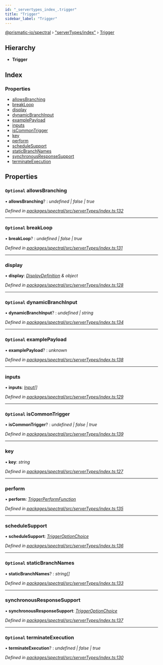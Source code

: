 ```yaml
---
id: "_servertypes_index_.trigger"
title: "Trigger"
sidebar_label: "Trigger"
---
```


[@prismatic-io/spectral](../index.md) › ["serverTypes/index"](../modules/_servertypes_index_.md) › [Trigger](_servertypes_index_.trigger.md)

## Hierarchy

* **Trigger**

## Index

### Properties

* [allowsBranching](_servertypes_index_.trigger.md#optional-allowsbranching)
* [breakLoop](_servertypes_index_.trigger.md#optional-breakloop)
* [display](_servertypes_index_.trigger.md#display)
* [dynamicBranchInput](_servertypes_index_.trigger.md#optional-dynamicbranchinput)
* [examplePayload](_servertypes_index_.trigger.md#optional-examplepayload)
* [inputs](_servertypes_index_.trigger.md#inputs)
* [isCommonTrigger](_servertypes_index_.trigger.md#optional-iscommontrigger)
* [key](_servertypes_index_.trigger.md#key)
* [perform](_servertypes_index_.trigger.md#perform)
* [scheduleSupport](_servertypes_index_.trigger.md#schedulesupport)
* [staticBranchNames](_servertypes_index_.trigger.md#optional-staticbranchnames)
* [synchronousResponseSupport](_servertypes_index_.trigger.md#synchronousresponsesupport)
* [terminateExecution](_servertypes_index_.trigger.md#optional-terminateexecution)

## Properties

### `Optional` allowsBranching

• **allowsBranching**? : *undefined | false | true*

*Defined in [packages/spectral/src/serverTypes/index.ts:132](https://github.com/prismatic-io/spectral/blob/v7.6.2/packages/spectral/src/serverTypes/index.ts#L132)*

___

### `Optional` breakLoop

• **breakLoop**? : *undefined | false | true*

*Defined in [packages/spectral/src/serverTypes/index.ts:131](https://github.com/prismatic-io/spectral/blob/v7.6.2/packages/spectral/src/serverTypes/index.ts#L131)*

___

###  display

• **display**: *[DisplayDefinition](_types_displaydefinition_.displaydefinition.md) & object*

*Defined in [packages/spectral/src/serverTypes/index.ts:128](https://github.com/prismatic-io/spectral/blob/v7.6.2/packages/spectral/src/serverTypes/index.ts#L128)*

___

### `Optional` dynamicBranchInput

• **dynamicBranchInput**? : *undefined | string*

*Defined in [packages/spectral/src/serverTypes/index.ts:134](https://github.com/prismatic-io/spectral/blob/v7.6.2/packages/spectral/src/serverTypes/index.ts#L134)*

___

### `Optional` examplePayload

• **examplePayload**? : *unknown*

*Defined in [packages/spectral/src/serverTypes/index.ts:138](https://github.com/prismatic-io/spectral/blob/v7.6.2/packages/spectral/src/serverTypes/index.ts#L138)*

___

###  inputs

• **inputs**: *[Input](_servertypes_index_.input.md)[]*

*Defined in [packages/spectral/src/serverTypes/index.ts:129](https://github.com/prismatic-io/spectral/blob/v7.6.2/packages/spectral/src/serverTypes/index.ts#L129)*

___

### `Optional` isCommonTrigger

• **isCommonTrigger**? : *undefined | false | true*

*Defined in [packages/spectral/src/serverTypes/index.ts:139](https://github.com/prismatic-io/spectral/blob/v7.6.2/packages/spectral/src/serverTypes/index.ts#L139)*

___

###  key

• **key**: *string*

*Defined in [packages/spectral/src/serverTypes/index.ts:127](https://github.com/prismatic-io/spectral/blob/v7.6.2/packages/spectral/src/serverTypes/index.ts#L127)*

___

###  perform

• **perform**: *[TriggerPerformFunction](../modules/_servertypes_index_.md#triggerperformfunction)*

*Defined in [packages/spectral/src/serverTypes/index.ts:135](https://github.com/prismatic-io/spectral/blob/v7.6.2/packages/spectral/src/serverTypes/index.ts#L135)*

___

###  scheduleSupport

• **scheduleSupport**: *[TriggerOptionChoice](../modules/_servertypes_index_.md#triggeroptionchoice)*

*Defined in [packages/spectral/src/serverTypes/index.ts:136](https://github.com/prismatic-io/spectral/blob/v7.6.2/packages/spectral/src/serverTypes/index.ts#L136)*

___

### `Optional` staticBranchNames

• **staticBranchNames**? : *string[]*

*Defined in [packages/spectral/src/serverTypes/index.ts:133](https://github.com/prismatic-io/spectral/blob/v7.6.2/packages/spectral/src/serverTypes/index.ts#L133)*

___

###  synchronousResponseSupport

• **synchronousResponseSupport**: *[TriggerOptionChoice](../modules/_servertypes_index_.md#triggeroptionchoice)*

*Defined in [packages/spectral/src/serverTypes/index.ts:137](https://github.com/prismatic-io/spectral/blob/v7.6.2/packages/spectral/src/serverTypes/index.ts#L137)*

___

### `Optional` terminateExecution

• **terminateExecution**? : *undefined | false | true*

*Defined in [packages/spectral/src/serverTypes/index.ts:130](https://github.com/prismatic-io/spectral/blob/v7.6.2/packages/spectral/src/serverTypes/index.ts#L130)*

